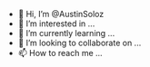 - 👋 Hi, I’m @AustinSoloz
- 👀 I’m interested in ...
- 🌱 I’m currently learning ...
- 💞️ I’m looking to collaborate on ...
- 📫 How to reach me ...

<!---
AustinSoloz/AustinSoloz is a ✨ special ✨ repository because its `README.md` (this file) appears on your GitHub profile.
You can click the Preview link to take a look at your changes.
--->
